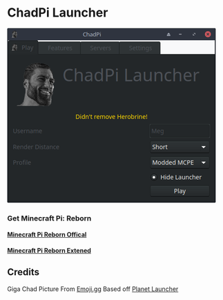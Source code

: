 # ChadPi Launcher
![Screenshot of ChadPi](https://raw.githubusercontent.com/PythonScratcher/ChadPi/main/screenshot.png)
### Get Minecraft Pi: Reborn
#### [Minecraft Pi Reborn Offical](https://jenkins.thebrokenrail.com/job/minecraft-pi-reborn/job/master/)
#### [Minecraft Pi Reborn Extened](https://github.com/NoozSBC/mcpi-reborn-extended/releases/latest)

## Credits
Giga Chad Picture From [Emoji.gg](https://emoji.gg/emoji/8748_gigachad)
Based off [Planet Launcher](https://github.com/Red-exe-Engineer/Planet)
